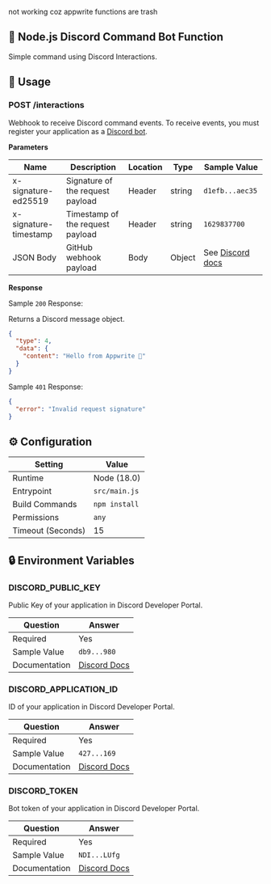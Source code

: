 not working coz appwrite functions are trash 

## 🤖 Node.js Discord Command Bot Function

Simple command using Discord Interactions.

## 🧰 Usage

### POST /interactions

Webhook to receive Discord command events. To receive events, you must register your application as a [Discord bot](https://discord.com/developers/applications).

**Parameters**

| Name                  | Description                      | Location | Type   | Sample Value    |
| --------------------- | -------------------------------- | -------- | ------ | --------------- |
| x-signature-ed25519   | Signature of the request payload | Header   | string | `d1efb...aec35` |
| x-signature-timestamp | Timestamp of the request payload | Header   | string | `1629837700`    |
| JSON Body             | GitHub webhook payload           | Body     | Object | See [Discord docs](https://discord.com/developers/docs/interactions/receiving-and-responding) |

**Response**

Sample `200` Response:

Returns a Discord message object.

```json
{
  "type": 4,
  "data": {
    "content": "Hello from Appwrite 👋"
  }
}
```

Sample `401` Response:

```json
{
  "error": "Invalid request signature"
}
```

## ⚙️ Configuration

| Setting           | Value         |
| ----------------- | ------------- |
| Runtime           | Node (18.0)   |
| Entrypoint        | `src/main.js` |
| Build Commands    | `npm install` |
| Permissions       | `any`         |
| Timeout (Seconds) | 15            |

## 🔒 Environment Variables

### DISCORD_PUBLIC_KEY

Public Key of your application in Discord Developer Portal.

| Question      | Answer                                                                                                                 |
| ------------- | ---------------------------------------------------------------------------------------------------------------------- |
| Required      | Yes                                                                                                                    |
| Sample Value  | `db9...980`                                                                                                        |
| Documentation | [Discord Docs](https://discord.com/developers/docs/tutorials/hosting-on-cloudflare-workers#creating-an-app-on-discord) |

### DISCORD_APPLICATION_ID

ID of your application in Discord Developer Portal.

| Question      | Answer                                                                                                                 |
| ------------- | ---------------------------------------------------------------------------------------------------------------------- |
| Required      | Yes                                                                                                                    |
| Sample Value  | `427...169`                                                                                                        |
| Documentation | [Discord Docs](https://discord.com/developers/docs/tutorials/hosting-on-cloudflare-workers#creating-an-app-on-discord) |

### DISCORD_TOKEN

Bot token of your application in Discord Developer Portal.

| Question      | Answer                                                                                                                 |
| ------------- | ---------------------------------------------------------------------------------------------------------------------- |
| Required      | Yes                                                                                                                    |
| Sample Value  | `NDI...LUfg`                                                                                                        |
| Documentation | [Discord Docs](https://discord.com/developers/docs/tutorials/hosting-on-cloudflare-workers#creating-an-app-on-discord) |
